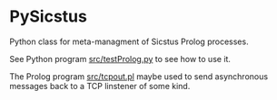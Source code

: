 PySicstus
=========

Python class for meta-managment of Sicstus Prolog processes.

See Python program [src/testProlog.py](src/testProlog.py) to see how to use it.

The Prolog program [src/tcpout.pl](src/tcpout.pl) maybe used to send asynchronous messages back to a TCP linstener of some kind.

